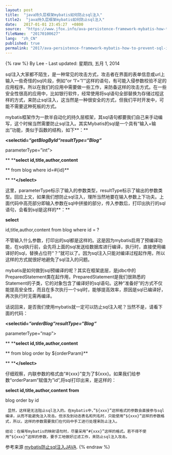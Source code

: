 ```yaml
---
layout: post
title:  "java持久层框架mybatis如何防止sql注入"
title2:  "java持久层框架mybatis如何防止sql注入"
date:   2017-01-01 23:45:27  +0800
source:  "https://www.jfox.info/ava-persistence-framework-mybatis-how-to-prevent-sql-injection.html"
fileName:  "20170100627"
lang:  "zh_CN"
published: true
permalink: "2017/ava-persistence-framework-mybatis-how-to-prevent-sql-injection.html"
---
```

{% raw %}
By Lee - Last updated: 星期四, 五月 1, 2014

sql注入大家都不陌生，是一种常见的攻击方式，攻击者在界面的表单信息或url上输入一些奇怪的sql片段，例如“or ‘1’=’1’”这样的语句，有可能入侵参数校验不足的应用程序。所以在我们的应用中需要做一些工作，来防备这样的攻击方式。在一些安全性很高的应用中，比如银行软件，经常使用将sql语句全部替换为存储过程这样的方式，来防止sql注入，这当然是一种很安全的方式，但我们平时开发中，可能不需要这种死板的方式。

mybatis框架作为一款半自动化的持久层框架，其sql语句都要我们自己来手动编写，这个时候当然需要防止sql注入。其实Mybatis的sql是一个具有“输入+输出”功能，类似于函数的结构，如下**：**

**<****select****id=*“getBlogById“*resultType=*“Blog“***

parameterType=”int”>

**       ****select id,title,author,content**

**       from blog where id=#{id}**

**    ****</****select****>**

这里，parameterType标示了输入的参数类型，resultType标示了输出的参数类型。回应上文，如果我们想防止sql注入，理所当然地要在输入参数上下功夫。上面代码中高亮部分即输入参数在sql中拼接的部分，传入参数后，打印出执行的sql语句，会看到sql是这样的**：**

**select**

id,title,author,content from blog where id = ?

不管输入什么参数，打印出的sql都是这样的。这是因为mybatis启用了预编译功能，在sql执行前，会先将上面的sql发送给数据库进行编译，执行时，直接使用编译好的sql，替换占位符“？”就可以了。因为sql注入只能对编译过程起作用，所以这样的方式就很好地避免了sql注入的问题。

mybatis是如何做到sql预编译的呢？其实在框架底层，是jdbc中的PreparedStatement类在起作用，PreparedStatement是我们很熟悉的Statement的子类，它的对象包含了编译好的sql语句。这种“准备好”的方式不仅能提高安全性，而且在多次执行一个sql时，能够提高效率，原因是sql已编译好，再次执行时无需再编译。

话说回来，是否我们使用mybatis就一定可以防止sql注入呢？当然不是，请看下面的代码：

**<****select****id=*“orderBlog“*resultType=*“Blog“***

parameterType=”map”>

**       ****select id,title,author,content**

**       from blog order by ${orderParam}**

**    ****</****select****>**

仔细观察，内联参数的格式由“#{xxx}”变为了${xxx}。如果我们给参数“orderParam”赋值为”id”,将sql打印出来，是这样的：

**select id,title,author,content from**

blog order by id

     显然，这样是无法阻止sql注入的。在mybatis中，”${xxx}”这样格式的参数会直接参与sql编译，从而不能避免注入攻击。但涉及到动态表名和列名时，只能使用“${xxx}”这样的参数格式，所以，这样的参数需要我们在代码中手工进行处理来防止注入。

    结论：在编写mybatis的映射语句时，尽量采用“#{xxx}”这样的格式。若不得不使用“${xxx}”这样的参数，要手工地做好过滤工作，来防止sql注入攻击。

参考来源 [mybatis防止sql注入JAVA](https://www.jfox.info/go.php?url=http://www.jfox.info/url.php?url=http%3A%2F%2Fwww.rrzhai.com%2Fp%2F25420.html).
{% endraw %}